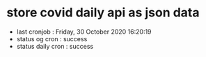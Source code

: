 # store covid daily api as json data

- last cronjob : Friday, 30 October 2020 16:20:19
- status og cron : success
- status daily cron : success
      
      
